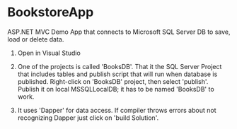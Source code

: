 # BookstoreApp
ASP.NET MVC Demo App that connects to Microsoft SQL Server DB to save, load or delete data. 

1. Open in Visual Studio

2. One of the projects is called 'BooksDB'. That it the SQL Server Project that includes tables and publish script that will run 
when database is published. Right-click on 'BooksDB' project, then select 'publish'. Publish it on local MSSQLLocalDB; 
it has to be named 'BooksDB' to work.

3. It uses 'Dapper' for data access. If compiler throws errors about not recognizing Dapper just click on 'build Solution'.
